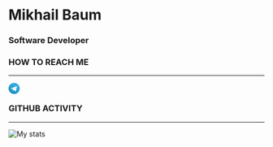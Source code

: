 # Mikhail Baum
### Software Developer

### HOW TO REACH ME
<hr>

[<img align="left" alt="codeSTACKr | Telegram" width="22px" src="https://raw.githubusercontent.com/github/explore/80688e429a7d4ef2fca1e82350fe8e3517d3494d/topics/telegram/telegram.png" />][telegram]
<br/>

### GITHUB ACTIVITY
<hr>

![My stats](https://github-readme-stats.vercel.app/api?username=meeba-nc&show_icons=true&count_private=true)

[telegram]: https://t.me/mikhailbaum
